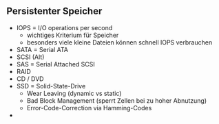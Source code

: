 ## Persistenter Speicher

-   IOPS = I/O operations per second
    -   wichtiges Kriterium für Speicher
    -   besonders viele kleine Dateien können schnell IOPS verbrauchen
-   SATA = Serial ATA
-   SCSI (Alt)
-   SAS = Serial Attached SCSI
-   RAID
-   CD / DVD
-   SSD = Solid-State-Drive
    -   Wear Leaving (dynamic vs static)
    -   Bad Block Management (sperrt Zellen bei zu hoher Abnutzung)
    -   Error-Code-Correction via Hamming-Codes
-
